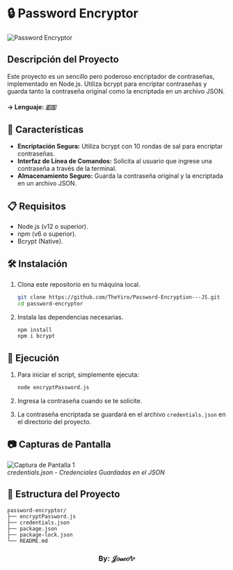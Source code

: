 # 🔒 Password Encryptor

![Password Encryptor](https://cdn.discordapp.com/attachments/770019428174790699/1246889889975500821/encryptedpass.PNG?ex=6662a573&is=666153f3&hm=1d1b89cc37fd2dc8930b14f6a2ff2c8316de8a337f8d519d3f4019f32b281223&)

## Descripción del Proyecto
Este proyecto es un sencillo pero poderoso encriptador de contraseñas, implementado en Node.js. Utiliza bcrypt para encriptar contraseñas y guarda tanto la contraseña original como la encriptada en un archivo JSON.

#### **-> Lenguaje:** *:es:* 

## 🚀 Características

- **Encriptación Segura:** Utiliza bcrypt con 10 rondas de sal para encriptar contraseñas.
- **Interfaz de Línea de Comandos:** Solicita al usuario que ingrese una contraseña a través de la terminal.
- **Almacenamiento Seguro:** Guarda la contraseña original y la encriptada en un archivo JSON.

## 📋 Requisitos

- Node.js (v12 o superior).
- npm (v6 o superior).
- Bcrypt (Native).

## 🛠️ Instalación

1. Clona este repositorio en tu máquina local.

    ```bash
    git clone https://github.com/TheYiro/Password-Encryption---JS.git
    cd password-encryptor
    ```

2. Instala las dependencias necesarias.

    ```bash
    npm install
    npm i bcrypt
    ```

## 🏃 Ejecución

1. Para iniciar el script, simplemente ejecuta:

    ```bash
    node encryptPassword.js
    ```

2. Ingresa la contraseña cuando se te solicite.

3. La contraseña encriptada se guardará en el archivo `credentials.json` en el directorio del proyecto.

## 📷 Capturas de Pantalla

![Captura de Pantalla 1](https://cdn.discordapp.com/attachments/770019428174790699/1246894499209154600/image.png?ex=665e0c7e&is=665cbafe&hm=9ee3ad54150a822150d66b362cfc227bb3d43bfff1d5ac97d812ce529ab0c7e3&)
<br>*credentials.json - Credenciales Guardadas en el JSON*</br>

## 📂 Estructura del Proyecto

```plaintext
password-encryptor/
├── encryptPassword.js
├── credentials.json
├── package.json
├── package-lock.json
└── README.md
```
<h3 align="center"> By: 𝒥𝑜𝒶𝒸𝑜✨ </h3>
